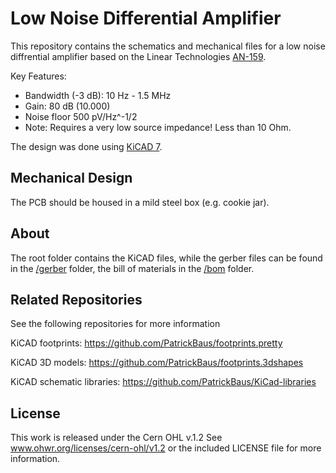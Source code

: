 Low Noise Differential Amplifier
===================

This repository contains the schematics and mechanical files for a low noise diffrential amplifier based on the Linear Technologies [AN-159](https://www.analog.com/media/en/technical-documentation/app-notes/an-159.pdf).

Key Features:
 * Bandwidth (-3 dB): 10 Hz - 1.5 MHz
 * Gain: 80 dB (10.000)
 * Noise floor 500 pV/Hz^-1/2
 * Note: Requires a very low source impedance! Less than 10 Ohm.

The design was done using [KiCAD 7](https://www.kicad.org/).

Mechanical Design
------------------------------
The PCB should be housed in a mild steel box (e.g. cookie jar).

About
-----

The root folder contains the KiCAD files, while the gerber files can be found in the [/gerber](gerber/) folder, the bill of materials in the [/bom](bom/) folder.

Related Repositories
--------------------

See the following repositories for more information

KiCAD footprints: https://github.com/PatrickBaus/footprints.pretty

KiCAD 3D models: https://github.com/PatrickBaus/footprints.3dshapes

KiCAD schematic libraries: https://github.com/PatrickBaus/KiCad-libraries

License
-------

This work is released under the Cern OHL v.1.2
See www.ohwr.org/licenses/cern-ohl/v1.2 or the included LICENSE file for more information.

